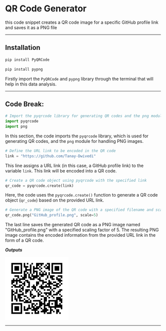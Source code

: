 # QR Code Generator

this code snippet creates a QR code image for a specific GitHub profile link and saves it as a PNG file

-----

## Installation

```python
pip install PyQRCode
```
```python
pip install pypng
```
Firstly import the `PyQRCode` and `pypng` library through the terminal that will help in this data analysis.

-----

## Code Break:

```python
# Import the pyqrcode library for generating QR codes and the png module for handling PNG images
import pyqrcode
import png
```
In this section, the code imports the `pyqrcode` library, which is used for generating QR codes, and the `png` module for handling PNG images.

```python
# Define the URL link to be encoded in the QR code
link = "https://github.com/Tanay-Dwivedi"
```
This line assigns a URL link (in this case, a GitHub profile link) to the variable `link`. This link will be encoded into a QR code.

```python
# Create a QR code object using pyqrcode with the specified link
qr_code = pyqrcode.create(link)
```
Here, the code uses the `pyqrcode.create()` function to generate a QR code object (`qr_code`) based on the provided URL link.

```python
# Generate a PNG image of the QR code with a specified filename and scale
qr_code.png("GitHub_profile.png", scale=5)
```
The last line saves the generated QR code as a PNG image named "GitHub_profile.png" with a specified scaling factor of 5. The resulting PNG image contains the encoded information from the provided URL link in the form of a QR code.

***Outputs***

![GitHub QR Code](GitHub_profile.png)

-----
